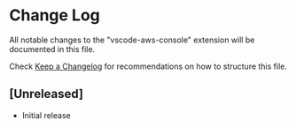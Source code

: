 # Change Log
All notable changes to the "vscode-aws-console" extension will be documented in this file.

Check [Keep a Changelog](http://keepachangelog.com/) for recommendations on how to structure this file.

## [Unreleased]
- Initial release